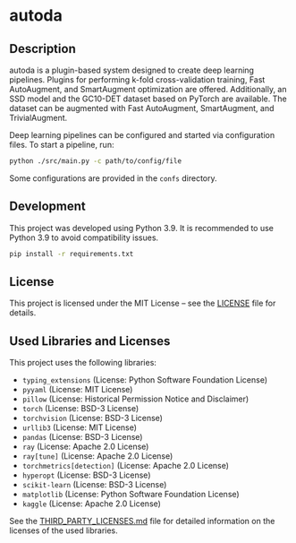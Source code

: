 # autoda

## Description
autoda is a plugin-based system designed to create deep learning pipelines. Plugins for performing k-fold cross-validation training, Fast AutoAugment, and SmartAugment optimization are offered. Additionally, an SSD model and the GC10-DET dataset based on PyTorch are available. The dataset can be augmented with Fast AutoAugment, SmartAugment, and TrivialAugment.

Deep learning pipelines can be configured and started via configuration files. To start a pipeline, run:

```bash
python ./src/main.py -c path/to/config/file
```

Some configurations are provided in the `confs` directory.

## Development

This project was developed using Python 3.9. It is recommended to use Python 3.9 to avoid compatibility issues.

```bash
pip install -r requirements.txt
```

## License
This project is licensed under the MIT License – see the [LICENSE](LICENSE) file for details.

## Used Libraries and Licenses
This project uses the following libraries:

- `typing_extensions` (License: Python Software Foundation License)
- `pyyaml` (License: MIT License)
- `pillow` (License: Historical Permission Notice and Disclaimer)
- `torch` (License: BSD-3 License)
- `torchvision` (License: BSD-3 License)
- `urllib3` (License: MIT License)
- `pandas` (License: BSD-3 License)
- `ray` (License: Apache 2.0 License)
- `ray[tune]` (License: Apache 2.0 License)
- `torchmetrics[detection]` (License: Apache 2.0 License)
- `hyperopt` (License: BSD-3 License)
- `scikit-learn` (License: BSD-3 License)
- `matplotlib` (License: Python Software Foundation License)
- `kaggle` (License: Apache 2.0 License)

See the [THIRD_PARTY_LICENSES.md](THIRD_PARTY_LICENSES.md) file for detailed information on the licenses of the used libraries.
